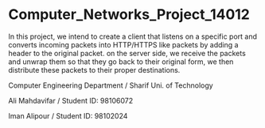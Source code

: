 # Computer_Networks_Project_14012
In this project, we intend to create a client that listens on a specific port and converts incoming packets into HTTP/HTTPS like packets by adding a header to the original packet. on the server side, we receive the packets and unwrap them so that they go back to their original form, we then distribute these packets to their proper destinations. 

Computer Engineering Department / Sharif Uni. of Technology

Ali Mahdavifar / Student ID: 98106072

Iman Alipour / Student ID: 98102024

